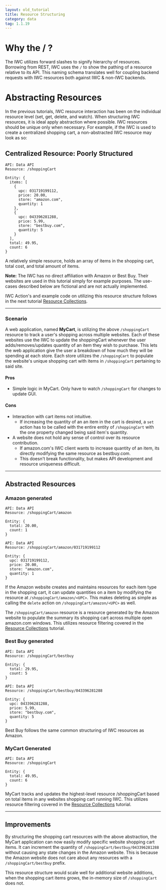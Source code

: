 ```yaml
---
layout: old_tutorial
title: Resource Structuring
category: data
tag: 1.1.19
---
```

# Why the / ?
The IWC utilizes forward slashes to signify hierarchy of resources. Borrowing from REST, IWC uses the `/` to show
the pathing of a resource relative to its API. This naming schema translates well for coupling backend requests with IWC
resources both against IWC & non-IWC backends.

# Abstracting Resources
In the previous tutorials, IWC resource interaction has been on the individual resource level
(set, get, delete, and watch). When structuring IWC resources, it is ideal apply abstraction where possible. IWC
resources should be unique only when necessary. For example, if the IWC is used to create a centralized shopping cart,
a non-abstracted IWC resource may look as so:

## Centralized Resource: Poorly Structured
```
API: Data API
Resource: /shoppingCart

Entity: {
  items: [
    {
      upc: 031719199112,
      price: 20.00,
      store: "amazon.com",
      quantity: 1
    },
    {
      upc: 043396281288,
      price: 5.99,
      store: "bestbuy.com",
      quantity: 5
    }
  ],
  total: 49.95,
  count: 6
}
```

A relatively simple resource, holds an array of items in the shopping cart, total cost, and total amount of items.

**Note:** The IWC has no direct affiliation with Amazon or Best Buy. Their websites are used in this tutorial simply
for example purposes. The use-cases described below are fictional and are not actually implemented.

IWC Action's and example code on utilizing this resource structure follows in the next tutorial
[Resource Collections](04_collections.html).
***

### Scenario
A web application, named **MyCart**, is utilizing the above `/shoppingCart` resource to track a user's shopping across
multiple websites. Each of these websites use the IWC to update the shoppingCart whenever the user adds/removes/updates
quantity of an item they wish to purchase. This lets the web application give the user a breakdown of how much they will
be spending at each store. Each store utilizes the `/shoppingCart` to populate the website's unique shopping cart with
items in `/shoppingCart` pertaining to said site.

#### Pros
 * Simple logic in MyCart. Only have to watch `/shoppingCart` for changes to update GUI.

#### Cons
 * Interaction with cart items not intuitive.
   * If increasing the quantity of an an item in the cart is desired, a `set` action has to be called with the entire
   entity of `/shoppingCart` with the one property changed being said item's quantity.
 * A website does not hold any sense of control over its resource contribution.
   * If amazon.com's IWC client wants to increase quantity of an item, its directly modifying the same resource as
   bestbuy.com.
   * This doesn't break functionality, but makes API development and resource uniqueness difficult.

***

## Abstracted Resources

### Amazon generated
```
API: Data API
Resource: /shoppingCart/amazon

Entity: {
  total: 20.00,
  count: 1
}
```

```
API: Data API
Resource: /shoppingCart/amazon/031719199112

Entity: {
  upc: 031719199112,
  price: 20.00,
  store: "amazon.com",
  quantity: 1
}
```

If the Amazon website creates and maintains resources for each item type in the shopping cart, it can update quantities on a item
by modifying the resource at `/shoppingCart/amazon/<UPC>`. This makes deleting as simple as calling the `delete` action
on `/shoppingCart/amazon/<UPC>` as well.

The `/shoppingCart/amazon` resource is a resource generated by the Amazon website to populate the summary its shopping
cart across multiple open amazon.com windows. This utilizes resource filtering covered in the
[Resource Collections](04_collections.html) tutorial.


### Best Buy generated
```
API: Data API
Resource: /shoppingCart/bestbuy

Entity: {
  total: 29.95,
  count: 5
}
```


```
API: Data API
Resource: /shoppingCart/bestbuy/043396281288

Entity: {
  upc: 043396281288,
  price: 5.99,
  store: "bestbuy.com",
  quantity: 5
}
```

Best Buy follows the same common structuring of IWC resources as Amazon.

### MyCart Generated
```
API: Data API
Resource: /shoppingCart

Entity: {
  total: 49.95,
  count: 6
}
```

MyCart tracks and updates the highest-level resource /shoppingCart based on total items in any websites shopping
cart running IWC.  This utilizes resource filtering covered in the [Resource Collections](04_collections.html) tutorial.

***

## Improvements
By structuring the shopping cart resources with the above abstraction, the MyCart application can now easily modify
specific website shopping cart items. It can increment the quantity of `/shoppingCart/bestbuy/043396281288` without
causing any state changes in the Amazon website. This is because the Amazon website does not care about any resources
with a `/shoppingCart/bestbuy` prefix.

This resource structure would scale well for additional website additions, when the shopping cart items grows, the
in-memory size of `/shoppingCart` does not.
